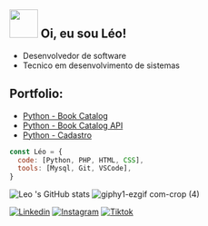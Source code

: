 ## <img src="https://media.giphy.com/media/VgCDAzcKvsR6OM0uWg/giphy.gif" width="50"> Oi, eu sou Léo!

- Desenvolvedor de software
- Tecnico em desenvolvimento de sistemas



  
## Portfolio:
- [Python - Book Catalog](https://github.com/LeoHeringer/Book_Catalog)
- [Python - Book Catalog API](https://github.com/LeoHeringer/Catalog)
- [Python - Cadastro](https://github.com/LeoHeringer/Cadastro)


```javascript
const Léo = {
  code: [Python, PHP, HTML, CSS],
  tools: [Mysql, Git, VSCode],
}
```

![Leo 's GitHub stats](https://github-readme-stats.vercel.app/api?username=leoheringer&show_icons=true&theme=dark) ![giphy1-ezgif com-crop (4)](https://github.com/LeoHeringer/leoheringer/assets/69641220/0d0b0941-7e9e-4488-a13b-a09128204d20)




[![Linkedin](https://img.shields.io/badge/LinkedIn-0077B5?style=for-the-badge&logo=linkedin&logoColor=black)](https://www.linkedin.com/in/leonardo-heringer-17b412167/)
[![Instagram](https://img.shields.io/badge/Instagram-E4405F?style=for-the-badge&logo=instagram&logoColor=black)](https://www.instagram.com/lh.leoh?igsh=MXNiZnJnamdvcXh5aQ==)
[![Tiktok](https://img.shields.io/badge/TikTok-000000?style=for-the-badge&logo=tiktok&logoColor=white)](https://www.tiktok.com/@leoheringer_?_t=8m3xlelmAHF&_r=1)



